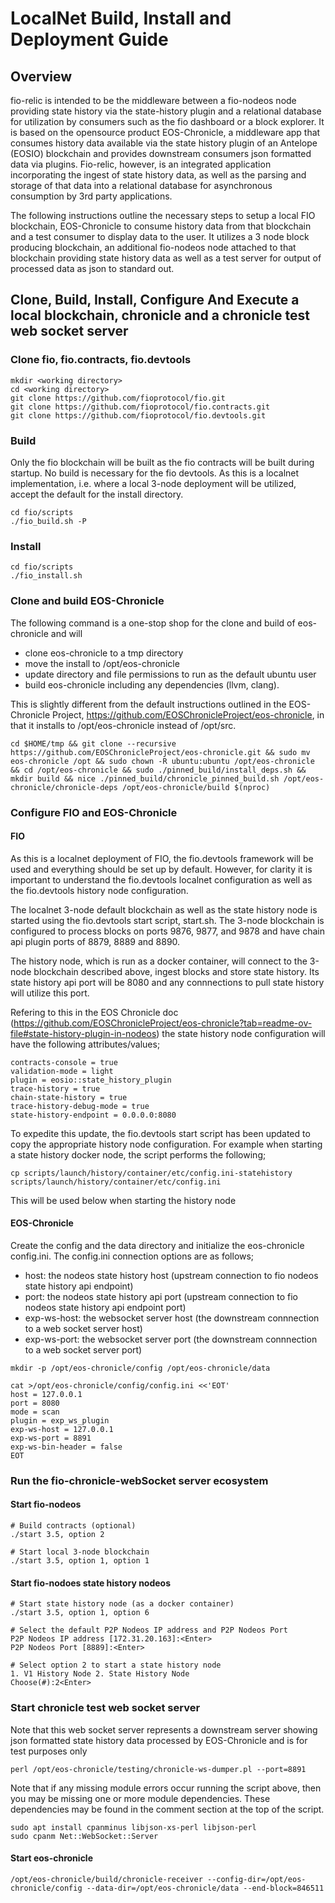 # LocalNet Build, Install and Deployment Guide

## Overview
fio-relic is intended to be the middleware between a fio-nodeos node providing state history via the state-history plugin and a relational database for utilization by consumers such as the fio dashboard or a block explorer. It is based on the opensource product EOS-Chronicle, a middleware app that consumes history data available via the state history plugin of an Antelope (EOSIO) blockchain and provides downstream consumers json formatted data via plugins. Fio-relic, however, is an integrated application incorporating the ingest of state history data, as well as the parsing and storage of that data into a relational database for asynchronous consumption by 3rd party applications.

The following instructions outline the necessary steps to setup a local FIO blockchain, EOS-Chronicle to consume history data from that blockchain and a test consumer to display data to the user. It utilizes a 3 node block producing blockchain, an additional fio-nodeos node attached to that blockchain providing state history data as well as a test server for output of processed data as json to standard out.

## Clone, Build, Install, Configure And Execute a local blockchain, chronicle and a chronicle test web socket server

### Clone fio, fio.contracts, fio.devtools

```shell
mkdir <working directory>
cd <working directory>
git clone https://github.com/fioprotocol/fio.git
git clone https://github.com/fioprotocol/fio.contracts.git
git clone https://github.com/fioprotocol/fio.devtools.git
```

### Build
Only the fio blockchain will be built as the fio contracts will be built during startup. No build is necessary for the fio devtools. As this is a localnet implementation, i.e. where a local 3-node deployment will be utilized, accept the default for the install directory. 


```shell
cd fio/scripts
./fio_build.sh -P
```

### Install
```shell
cd fio/scripts
./fio_install.sh
```

### Clone and build EOS-Chronicle
The following command is a one-stop shop for the clone and build of eos-chronicle and will
* clone eos-chronicle to a tmp directory
* move the install to /opt/eos-chronicle
* update directory and file permissions to run as the default ubuntu user
* build eos-chronicle including any dependencies (llvm, clang).

This is slightly different from the default instructions outlined in the EOS-Chronicle Project, https://github.com/EOSChronicleProject/eos-chronicle, in that it installs to /opt/eos-chronicle instead of /opt/src.

```shell
cd $HOME/tmp && git clone --recursive https://github.com/EOSChronicleProject/eos-chronicle.git && sudo mv eos-chronicle /opt && sudo chown -R ubuntu:ubuntu /opt/eos-chronicle && cd /opt/eos-chronicle && sudo ./pinned_build/install_deps.sh && mkdir build && nice ./pinned_build/chronicle_pinned_build.sh /opt/eos-chronicle/chronicle-deps /opt/eos-chronicle/build $(nproc)
```

### Configure FIO and EOS-Chronicle

#### FIO
As this is a localnet deployment of FIO, the fio.devtools framework will be used and everything should be set up by default. However, for clarity it is important to understand the fio.devtools localnet configuration as well as the fio.devtools history node configuration.

The localnet 3-node default blockchain as well as the state history node is started using the fio.devtools start script, start.sh. The 3-node blockchain is configured to process blocks on ports 9876, 9877, and 9878 and have chain api plugin ports of 8879, 8889 and 8890.

The history node, which is run as a docker container, will connect to the 3-node blockchain described above, ingest blocks and store state history. Its state history api port will be 8080 and any connnections to pull state history will utilize this port.

Refering to this in the EOS Chronicle doc (https://github.com/EOSChronicleProject/eos-chronicle?tab=readme-ov-file#state-history-plugin-in-nodeos) the state history node configuration will have the following attributes/values;

```shell
contracts-console = true
validation-mode = light
plugin = eosio::state_history_plugin
trace-history = true
chain-state-history = true
trace-history-debug-mode = true
state-history-endpoint = 0.0.0.0:8080
```

To expedite this update, the fio.devtools start script has been updated to copy the appropriate history node configuration. For example when starting a state history docker node, the script performs the following;
```shell
cp scripts/launch/history/container/etc/config.ini-statehistory scripts/launch/history/container/etc/config.ini
```

This will be used below when starting the history node 
#### EOS-Chronicle
Create the config and the data directory and initialize the eos-chronicle config.ini. The config.ini connection options are as follows;
* host: the nodeos state history host (upstream connection to fio nodeos state history api endpoint)
* port: the nodeos state history api port (upstream connection to fio nodeos state history api endpoint port)
* exp-ws-host: the websocket server host (the downstream connnection to a web socket server host)
* exp-ws-port: the websocket server port (the downstream connnection to a web socket server port)

```shell
mkdir -p /opt/eos-chronicle/config /opt/eos-chronicle/data

cat >/opt/eos-chronicle/config/config.ini <<'EOT'
host = 127.0.0.1
port = 8080
mode = scan
plugin = exp_ws_plugin
exp-ws-host = 127.0.0.1
exp-ws-port = 8891
exp-ws-bin-header = false
EOT
```

### Run the fio-chronicle-webSocket server ecosystem
#### Start fio-nodeos
```shell
# Build contracts (optional)
./start 3.5, option 2

# Start local 3-node blockchain
./start 3.5, option 1, option 1
```

#### Start fio-nodoes state history nodeos
```shell
# Start state history node (as a docker container)
./start 3.5, option 1, option 6

# Select the default P2P Nodeos IP address and P2P Nodeos Port
P2P Nodeos IP address [172.31.20.163]:<Enter>
P2P Nodeos Port [8889]:<Enter>

# Select option 2 to start a state history node
1. V1 History Node 2. State History Node
Choose(#):2<Enter>
```

### Start chronicle test web socket server
Note that this web socket server represents a downstream server showing json formatted state history data processed by EOS-Chronicle and is for test purposes only

```shell
perl /opt/eos-chronicle/testing/chronicle-ws-dumper.pl --port=8891
```

Note that if any missing module errors occur running the script above, then you may be missing one or more module dependencies. These dependencies may be found in the comment section at the top of the script.

```shell
sudo apt install cpanminus libjson-xs-perl libjson-perl
sudo cpanm Net::WebSocket::Server
```

#### Start eos-chronicle
```shell
/opt/eos-chronicle/build/chronicle-receiver --config-dir=/opt/eos-chronicle/config --data-dir=/opt/eos-chronicle/data --end-block=846511
```
